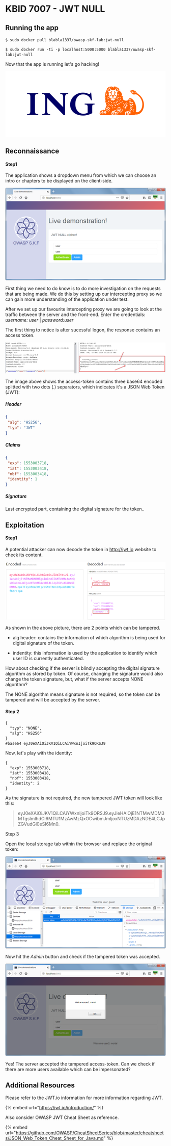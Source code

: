 # KBID 7007 - JWT NULL

## Running the app

```
$ sudo docker pull blabla1337/owasp-skf-lab:jwt-null
```

```text
$ sudo docker run -ti -p localhost:5000:5000 blabla1337/owasp-skf-lab:jwt-null
```

 Now that the app is running let's go hacking!

![Docker Image and write-up thanks to ING!](.gitbook/assets/ING_Primary_Logo.png)

## Reconnaissance

#### Step1

The application shows a dropdown menu from which we can choose an intro or chapters to be displayed on the client-side. 

![](.gitbook/assets/jwt-null-1.png)

First thing we need to do know is to do more investigation on the requests that are being made. We do this by setting up our intercepting proxy so we can gain more understanding of the application under test.

After we set up our favourite intercepting proxy we are going to look at the traffic between the server and the front-end. Enter the credentials: *username: user* | *password:user*

The first thing to notice is after sucessful logon, the response contains an access token.   

![](.gitbook/assets/jwt-null-2.png)

The image above shows the access-token contains three base64 encoded splitted with two dots (.) separators, which indicates it's a JSON Web Token (JWT):

##### Header

```json
{
 "alg": "HS256",
 "typ": "JWT"
}
```

##### Claims

```json
{
 "exp": 1553003718,
 "iat": 1553003418,
 "nbf": 1553003418,
 "identity": 1
}
```

##### Signature

Last encrypted part, containing the digital signature for the token..

## Exploitation

#### Step1

A potential attacker can now decode the token in http://jwt.io website to check its content. 

![](.gitbook/assets/jwt-null-3.png)

As shown in the above picture, there are 2 points which can be tampered.

- alg header: contains the information of which algorithm is being used for digital signature of the token.

- indentity: this information is used by the application to identify which user ID is currently authenticated. 

How about checking if the server is blindly accepting the digital signature algorithm as stored by token. Of course, changing the signature would also change the token signature, but, what if the server accepts NONE algorithm?

The NONE algorithm means signature is not required, so the token can be tampered and will be accepted by the server. 

#### Step 2

```
{
  "typ": "NONE",
  "alg": "HS256"
}
#base64 eyJ0eXAiOiJKV1QiLCAiYWxnIjoiTk9ORSJ9
```

Now, let's play with the identity:

```
{
  "exp": 1553003718,
  "iat": 1553003418,
  "nbf": 1553003418,
  "identity": 2
}
```

As the signature is not required, the new tampered JWT token will look like this:

> eyJ0eXAiOiJKV1QiLCAiYWxnIjoiTk9ORSJ9.eyJleHAiOjE1NTMwMDM3MTgsImlhdCI6MTU1MzAwMzQxOCwibmJmIjoxNTUzMDAzNDE4LCJpZGVudGl0eSI6Mn0. 

Step 3

Open the local storage tab within the browser and replace the original token:

![](.gitbook/assets/jwt-null-4.png)

Now hit the *Admin* button and check if the tampered token was accepted.

![](.gitbook/assets/jwt-null-5.png)

Yes! The server accepted the tampered access-token. Can we check if there are more users available which can be impersonated?

## Additional Resources

Please refer to the JWT.io information for more information regarding JWT.

{% embed url="https://jwt.io/introduction/" %}

Also consider OWASP JWT Cheat Sheet as reference.

{% embed url="https://github.com/OWASP/CheatSheetSeries/blob/master/cheatsheets/JSON_Web_Token_Cheat_Sheet_for_Java.md" %}
